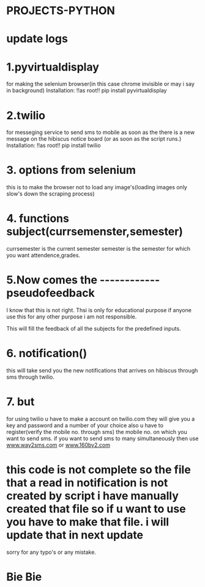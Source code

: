 # PROJECTS-PYTHON
# update logs
# 1.pyvirtualdisplay
for making the selenium browser(in this case chrome invisible or may i say in background)
Installation:
!!as root!!
pip install pyvirtualdisplay

# 2.twilio
for messeging service to send sms to mobile as soon as the there is a new message on the hibiscus notice board
(or as soon as the script runs.)
Installation:
!!as root!!
pip install twilio

# 3. options from selenium
this is to make the browser not to load any image's(loading images only slow's down the scraping process)

# 4. functions subject(currsemenster,semester)
currsemester is the current semester 
semester is the semester for which you want attendence,grades.

# 5.Now comes the ------------pseudofeedback
I know that this is not right.
Thsi is only for educational purpose if anyone use this for any other purpose i am not responsible.
 
 This will fill the feedback of all the subjects for the predefined inputs.
 
 # 6. notification()
 this will take send you the new notifications that arrives on hibiscus through sms through twilio.
 
 # 7. but
 for using twilio u have to make a account on twilio.com they will give you a key and password and a number of your choice also u have to register(verify the mobile no. through sms) the mobile no. on which you want to send sms. 
 if you want to send sms to many simultaneously then use www.way2sms.com or www.160by2.com 
 
 
 # this code is not complete so the file that a read in notification is not created by script i have manually created that file so if u want to use you  have to make that file. i will update that in next update
 
 sorry for any typo's or any mistake.
 # Bie Bie
 








